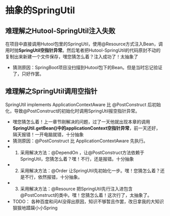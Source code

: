 # 抽象的SpringUtil
## 难理解之Hutool-SpringUtil注入失败
在项目中直接调用Hutool包里的SpringUtil，使用@Resource方式注入Bean，调用时抛**SpringUtil空指针异常**。然后笔者把Hutool-SpringUtil的代码原封不动的复制出来新建一个文件保存，嘿您猜怎么着？注入成功了！太抽象了
* 猜测原因：SpringBoot项目没扫描到Hutool包下的Bean。但是当时忘记验证了，只好作罢。
## 难理解之SpringUtil调用空指针
SpringUtil implements ApplicationContextAware 比 @PostConstruct 后初始化，导致@PostConstruct的初始化时调用SpringUtil报空指针异常。
* 嘿您猜怎么着！上一章节刚解决的问题，过了一天他就出现本章的调用**SpringUtil.getBean()中的applicationContext空指针异常**，前一天还好，隔天报错！一开电脑就错，十分抽象
* 猜测原因：@PostConstruct 比 ApplicationContextAware 先执行。
* 1. 采用解决方法：@DependOn ，让@PostConstruct方法依赖于SpringUtil，您猜怎么着？嘿！不行，还是报错。十分抽象
* 2. 采用解决方法：@Order 让SpringUtil先初始化一步。嘿！您猜怎么着？还是不行，依然报错，十分抽象。
* 3. 采用解决方法：@Resource 把SpringUtil先行注入进包含@PostConstruct的类中。嘿！您猜怎么着！这次行了，太抽象了。
* TODO： 各种百度和问AI没得出原因，知识不够暂且作罢，改日拿我的大知识狠狠地蹂躏小小Spring